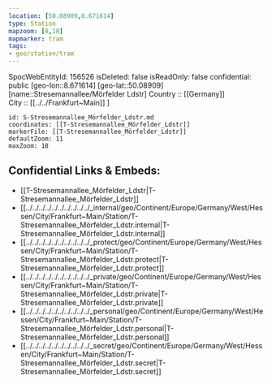 ```yaml
---
location: [50.08909,8.671614] 
type: Station 
mapzoom: [8,18] 
mapmarker: tram 
tags:
- geo/station/tram
---
```

SpocWebEntityId: 156526
isDeleted: false
isReadOnly: false
confidential: public
[geo-lon::8.671614] 
[geo-lat::50.08909] 
[name::Stresemannallee/Mörfelder Ldstr] 
Country :: [[Germany]]  
City :: [[../../Frankfurt~Main]] ] 


```leaflet
id: S-Stresemannallee_Mörfelder_Ldstr.md
coordinates: [[T-Stresemannallee_Mörfelder_Ldstr]] 
markerFile: [[T-Stresemannallee_Mörfelder_Ldstr]] 
defaultZoom: 11 
maxZoom: 18
```


## Confidential Links & Embeds: 
- [[T-Stresemannallee_Mörfelder_Ldstr|T-Stresemannallee_Mörfelder_Ldstr]] 
- [[../../../../../../../../../../_internal/geo/Continent/Europe/Germany/West/Hessen/City/Frankfurt~Main/Station/T-Stresemannallee_Mörfelder_Ldstr.internal|T-Stresemannallee_Mörfelder_Ldstr.internal]] 
- [[../../../../../../../../../../_protect/geo/Continent/Europe/Germany/West/Hessen/City/Frankfurt~Main/Station/T-Stresemannallee_Mörfelder_Ldstr.protect|T-Stresemannallee_Mörfelder_Ldstr.protect]] 
- [[../../../../../../../../../../_private/geo/Continent/Europe/Germany/West/Hessen/City/Frankfurt~Main/Station/T-Stresemannallee_Mörfelder_Ldstr.private|T-Stresemannallee_Mörfelder_Ldstr.private]] 
- [[../../../../../../../../../../_personal/geo/Continent/Europe/Germany/West/Hessen/City/Frankfurt~Main/Station/T-Stresemannallee_Mörfelder_Ldstr.personal|T-Stresemannallee_Mörfelder_Ldstr.personal]] 
- [[../../../../../../../../../../_secret/geo/Continent/Europe/Germany/West/Hessen/City/Frankfurt~Main/Station/T-Stresemannallee_Mörfelder_Ldstr.secret|T-Stresemannallee_Mörfelder_Ldstr.secret]] 
